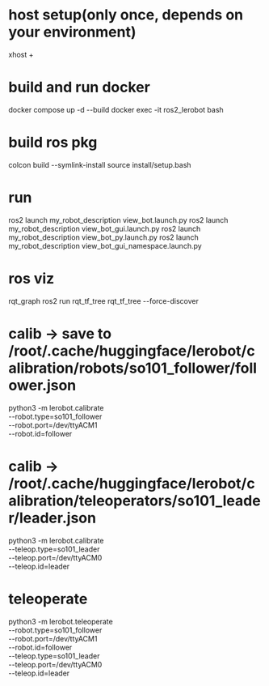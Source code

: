 
# host setup(only once, depends on your environment)
xhost +

# build and run docker
docker compose up -d --build
docker exec -it ros2_lerobot bash

# build ros pkg
colcon build --symlink-install
source install/setup.bash

# run
ros2 launch my_robot_description view_bot.launch.py
ros2 launch my_robot_description view_bot_gui.launch.py
ros2 launch my_robot_description view_bot_py.launch.py
ros2 launch my_robot_description view_bot_gui_namespace.launch.py

# ros viz
rqt_graph
ros2 run rqt_tf_tree rqt_tf_tree --force-discover


# calib -> save to /root/.cache/huggingface/lerobot/calibration/robots/so101_follower/follower.json
python3 -m lerobot.calibrate \
    --robot.type=so101_follower \
    --robot.port=/dev/ttyACM1 \
    --robot.id=follower

# calib -> /root/.cache/huggingface/lerobot/calibration/teleoperators/so101_leader/leader.json  
python3 -m lerobot.calibrate \
    --teleop.type=so101_leader \
    --teleop.port=/dev/ttyACM0 \
    --teleop.id=leader

# teleoperate
python3 -m lerobot.teleoperate \
    --robot.type=so101_follower \
    --robot.port=/dev/ttyACM1 \
    --robot.id=follower \
    --teleop.type=so101_leader \
    --teleop.port=/dev/ttyACM0 \
    --teleop.id=leader